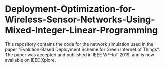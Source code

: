 # Deployment-Optimization-for-Wireless-Sensor-Networks-Using-Mixed-Integer-Linear-Programming
This repository contains the code for the network simulation used in the paper "Evolution-Based Deployment Scheme for Green Internet of Things". The paper was accepted and published in IEEE WF-IoT 2019, and is now available on IEEE Xplore.
